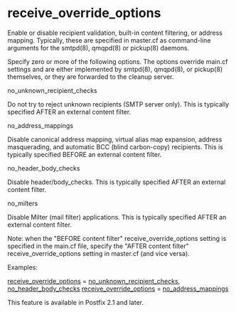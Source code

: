 # receive_override_options 

 Enable or disable recipient validation, built-in content
filtering, or address mapping. Typically, these are specified in
master.cf as command-line arguments for the smtpd(8), qmqpd(8) or
pickup(8) daemons. 

 Specify zero or more of the following options.  The options
override main.cf settings and are either implemented by smtpd(8),
qmqpd(8), or pickup(8) themselves, or they are forwarded to the
cleanup server.  



no_unknown_recipient_checks

Do not try to reject unknown recipients (SMTP server only).
This is typically specified AFTER an external content filter.


no_address_mappings

Disable canonical address mapping, virtual alias map expansion,
address masquerading, and automatic BCC (blind carbon-copy)
recipients. This is typically specified BEFORE an external content
filter. 

no_header_body_checks

Disable header/body_checks. This is typically specified AFTER
an external content filter. 

no_milters

Disable Milter (mail filter) applications. This is typically
specified AFTER an external content filter. 




Note: when the "BEFORE content filter" receive_override_options
setting is specified in the main.cf file, specify the "AFTER content
filter" receive_override_options setting in master.cf (and vice
versa).



Examples:



<a href="postconf.5.html#receive_override_options">receive_override_options</a> =
    <a href="postconf.5.html#no_unknown_recipient_checks">no_unknown_recipient_checks</a>, <a href="postconf.5.html#no_header_body_checks">no_header_body_checks</a>
<a href="postconf.5.html#receive_override_options">receive_override_options</a> = <a href="postconf.5.html#no_address_mappings">no_address_mappings</a>



This feature is available in Postfix 2.1 and later.



